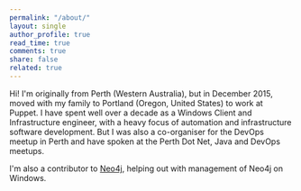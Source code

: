 ```yaml
---
permalink: "/about/"
layout: single
author_profile: true
read_time: true
comments: true
share: false
related: true
---
```


Hi! I'm originally from Perth (Western Australia), but in December 2015, moved with my family to Portland (Oregon, United States) to work at Puppet. I have spent well over a decade as a Windows Client and Infrastructure engineer, with a heavy focus of automation and infrastructure software development.  But I was also a co-organiser for the DevOps meetup in Perth and have spoken at the Perth Dot Net, Java and DevOps meetups.

I'm also a contributor to [Neo4j](http://neo4j.com), helping out with management of Neo4j on Windows.  
